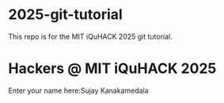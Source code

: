 # 2025-git-tutorial
This repo is for the MIT iQuHACK 2025 git tutorial. 

# Hackers @ MIT iQuHACK 2025 

Enter your name here:Sujay Kanakamedala
